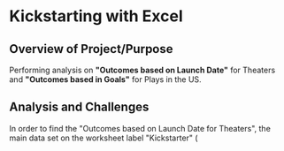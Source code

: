 # Kickstarting with Excel
## Overview of Project/Purpose
Performing analysis on **"Outcomes based on Launch Date"** for Theaters and **"Outcomes based in Goals"** for Plays in the US.
## Analysis and Challenges 
In order to find the "Outcomes based on Launch Date for Theaters", the main data set on the worksheet label "Kickstarter" (
